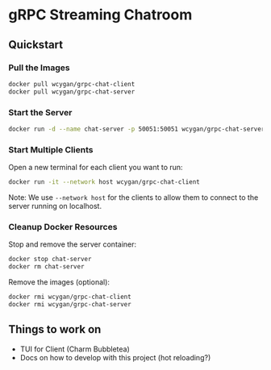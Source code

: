 # gRPC Streaming Chatroom

## Quickstart

### Pull the Images

```bash
docker pull wcygan/grpc-chat-client
docker pull wcygan/grpc-chat-server
```

### Start the Server

```bash
docker run -d --name chat-server -p 50051:50051 wcygan/grpc-chat-server
```

### Start Multiple Clients

Open a new terminal for each client you want to run:

```bash
docker run -it --network host wcygan/grpc-chat-client
```

Note: We use `--network host` for the clients to allow them to connect to the server running on localhost.

### Cleanup Docker Resources

Stop and remove the server container:
```bash
docker stop chat-server
docker rm chat-server
```

Remove the images (optional):
```bash
docker rmi wcygan/grpc-chat-client
docker rmi wcygan/grpc-chat-server
```

## Things to work on

- TUI for Client (Charm Bubbletea)
- Docs on how to develop with this project (hot reloading?)
